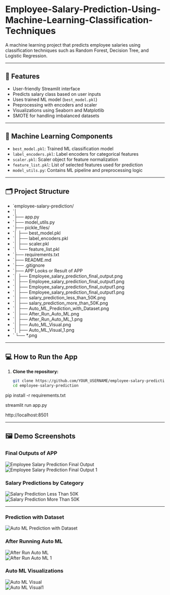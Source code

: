 # Employee-Salary-Prediction-Using-Machine-Learning-Classification-Techniques
A machine learning project that predicts employee salaries using classification techniques such as Random Forest, Decision Tree, and Logistic Regression.

---

## 🚀 Features

- User-friendly Streamlit interface
- Predicts salary class based on user inputs
- Uses trained ML model (`best_model.pkl`)
- Preprocessing with encoders and scaler
- Visualizations using Seaborn and Matplotlib
- SMOTE for handling imbalanced datasets

---

## 🧠 Machine Learning Components

- `best_model.pkl`: Trained ML classification model
- `label_encoders.pkl`: Label encoders for categorical features
- `scaler.pkl`: Scaler object for feature normalization
- `feature_list.pkl`: List of selected features used for prediction
- `model_utils.py`: Contains ML pipeline and preprocessing logic

---

## 🗂️ Project Structure
- `employee-salary-prediction/
- `│
- `├── app.py
- `├── model_utils.py
- `├── pickle_files/
- `│   ├── best_model.pkl
- `│   ├── label_encoders.pkl
- `│   ├── scaler.pkl
- `│   └── feature_list.pkl
- `├── requirements.txt
- `├── README.md
- `├── .gitignore
- `├── APP Looks or Result of APP
- `│ ├── Employee_salary_prediction_final_output.png
- `│ ├── Employee_salary_prediction_final_output1.png	
- `│ ├── Employee_salary_prediction_final_output1.png	
- `│ ├── Employee_salary_prediction_final_output1.png	
- `│ ├── salary_prediction_less_than_50K.png
- `│ ├── salary_prediction_more_than_50K.png
- `│ ├── Auto_ML_Prediction_with_Dataset.png
- `│ ├── After_Run_Auto_ML.png
- `│ ├── After_Run_Auto_ML_1.png
- `│ ├──  Auto_ML_Visual.png
- `│ ├──  Auto_ML_Visual_1.png
- ` └── *.png   

---

## 💻 How to Run the App

1. **Clone the repository:**

   ```bash
   git clone https://github.com/YOUR_USERNAME/employee-salary-prediction.git
   cd employee-salary-prediction

pip install -r requirements.txt

streamlit run app.py

http://localhost:8501

---

## 🖼️ Demo Screenshots

### Final Outputs of APP

![Employee Salary Prediction Final Output](Employee_salary_prediction_final_output.png)  
![Employee Salary Prediction Final Output 1](Employee_salary_prediction_final_output1.png)  

### Salary Predictions by Category

![Salary Prediction Less Than 50K](salary_prediction_less_than_50K.png)  
![Salary Prediction More Than 50K](salary_prediction_more_than_50K.png)  

---

### Prediction with Dataset

![Auto ML Prediction with Dataset](Auto_ML_Prediction_with_Dataset.png)  


### After Running Auto ML

![After Run Auto ML](After_Run_Auto_ML.png)  
![After Run Auto ML 1](After_Run_Auto_ML_1.png)  


### Auto ML Visualizations

![Auto ML Visual](Auto_ML_Visual.png)  
![Auto ML Visual1](Auto_ML_Visual_1.png)  


